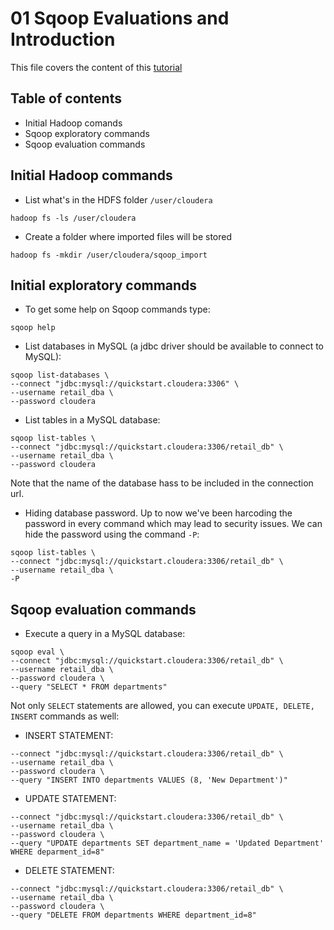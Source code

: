 # 01 Sqoop Evaluations and Introduction

This file covers the content of this [tutorial](https://www.youtube.com/watch?v=hY9nnU4PTFw&index=9&list=PLf0swTFhTI8rJvGpOp-LujOcpk-Rlz-yE)

## Table of contents

* Initial Hadoop comands
* Sqoop exploratory commands
* Sqoop evaluation commands

## Initial Hadoop commands 

* List what's in the HDFS folder `/user/cloudera`

```
hadoop fs -ls /user/cloudera
```

* Create a folder where imported files will be stored

```
hadoop fs -mkdir /user/cloudera/sqoop_import
```

## Initial exploratory commands

* To get some help on Sqoop commands type:

```
sqoop help
```

* List databases in MySQL (a jdbc driver should be available to connect to MySQL):

```
sqoop list-databases \
--connect "jdbc:mysql://quickstart.cloudera:3306" \
--username retail_dba \
--password cloudera
```

* List tables in a MySQL database:

```
sqoop list-tables \
--connect "jdbc:mysql://quickstart.cloudera:3306/retail_db" \
--username retail_dba \
--password cloudera
```

Note that the name of the database hass to be included in the connection url.

* Hiding database password. Up to now we've been harcoding the password in every command
  which may lead to security issues. We can hide the password using the command `-P`:

```
sqoop list-tables \
--connect "jdbc:mysql://quickstart.cloudera:3306/retail_db" \
--username retail_dba \
-P
```


## Sqoop evaluation commands

* Execute a query in a MySQL database:

```
sqoop eval \
--connect "jdbc:mysql://quickstart.cloudera:3306/retail_db" \
--username retail_dba \
--password cloudera \
--query "SELECT * FROM departments"
```

Not only `SELECT` statements are allowed, you can execute `UPDATE, DELETE, INSERT` commands as well:

* INSERT STATEMENT:

```
--connect "jdbc:mysql://quickstart.cloudera:3306/retail_db" \
--username retail_dba \
--password cloudera \
--query "INSERT INTO departments VALUES (8, 'New Department')"
```

* UPDATE STATEMENT:

```
--connect "jdbc:mysql://quickstart.cloudera:3306/retail_db" \
--username retail_dba \
--password cloudera \
--query "UPDATE departments SET department_name = 'Updated Department' WHERE deparment_id=8"
```

* DELETE STATEMENT:
```
--connect "jdbc:mysql://quickstart.cloudera:3306/retail_db" \
--username retail_dba \
--password cloudera \
--query "DELETE FROM departments WHERE department_id=8"
```

